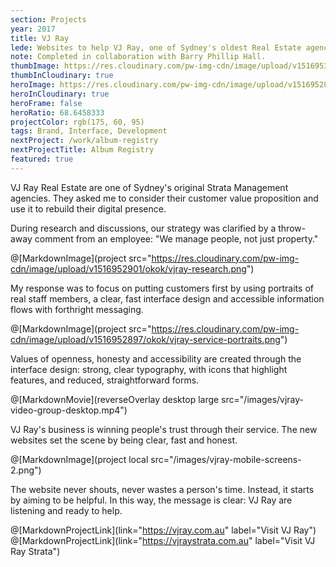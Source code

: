 ```yaml
---
section: Projects
year: 2017
title: VJ Ray
lede: Websites to help VJ Ray, one of Sydney's oldest Real Estate agencies, put people first.
note: Completed in collaboration with Barry Phillip Hall.
thumbImage: https://res.cloudinary.com/pw-img-cdn/image/upload/v1516953100/okok/thumb-vjray.jpg
thumbInCloudinary: true
heroImage: https://res.cloudinary.com/pw-img-cdn/image/upload/v1516952892/okok/vjray-hero.jpg
heroInCloudinary: true
heroFrame: false
heroRatio: 68.6458333
projectColor: rgb(175, 60, 95)
tags: Brand, Interface, Development
nextProject: /work/album-registry
nextProjectTitle: Album Registry
featured: true
---
```


VJ Ray Real Estate are one of Sydney's original Strata Management agencies.
They asked me to consider their customer value proposition and use it to rebuild their digital presence.

During research and discussions, our strategy was clarified by a throw-away comment from an employee: "We manage people, not just property."

@[MarkdownImage](project src="https://res.cloudinary.com/pw-img-cdn/image/upload/v1516952901/okok/vjray-research.png")

My response was to focus on putting customers first by using portraits of real staff members, a clear, fast interface design and accessible information flows with forthright messaging.

@[MarkdownImage](project src="https://res.cloudinary.com/pw-img-cdn/image/upload/v1516952897/okok/vjray-service-portraits.png")

Values of openness, honesty and accessibility are created through the interface design: strong, clear typography, with icons that highlight features, and reduced, straightforward forms.

@[MarkdownMovie](reverseOverlay desktop large src="/images/vjray-video-group-desktop.mp4")

VJ Ray's business is winning people's trust through their service. The new websites set the scene by being clear, fast and honest.

<!-- > Our new sites are helping us to redefine how our customers think of us. All of our competitors look the same. Callum has helped us to avoid their pitfalls and create messages that set us apart in look, and in service approach.” _Michael Pollard, Owner_ -->

@[MarkdownImage](project local src="/images/vjray-mobile-screens-2.png")

The website never shouts, never wastes a person's time. Instead, it starts by aiming to be helpful. In this way, the message is clear: VJ Ray are listening and ready to help.

<!-- @[MarkdownNote](note="Frontend development done in collaboration with <a href='https://github.com/BarryPH'> Barry Phillip Hall.</a>") -->

@[MarkdownProjectLink](link="https://vjray.com.au" label="Visit VJ Ray")
@[MarkdownProjectLink](link="https://vjraystrata.com.au" label="Visit VJ Ray Strata")
